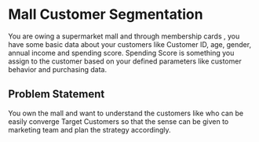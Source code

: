 # Mall Customer Segmentation
You are owing a supermarket mall and through membership cards , you have some basic data about your customers like Customer ID, age, gender, annual income and spending score. Spending Score is something you assign to the customer based on your defined parameters like customer behavior and purchasing data.

## Problem Statement 
You own the mall and want to understand the customers like who can be easily converge Target Customers so that the sense can be given to marketing team and plan the strategy accordingly.
